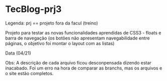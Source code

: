 # TecBlog-prj3

Legenda: prj == projeto fora da facul (treino)

Projeto para testar as novas funcionalidades aprendidas de CSS3 - floats e barra de navegação (os botões não apresentam navegabilidade entre páginas, o objetivo foi montar o layout com as listas)

Data (04/21)

Obs: A descrição de cada arquivo ficou desconpensada dizendo estar inacabado. Foi um erro na hora de comparar as branchs, mas os arquivos e o site estão completos.
